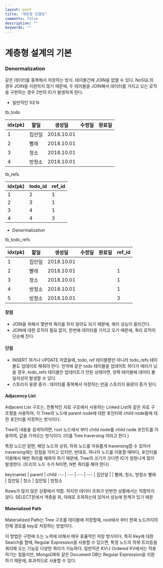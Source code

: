 ```yaml
---
layout: post
title: "계층형 모델링"
comments: false
description: ""
keywords: ""
---
```



# 계층형 설계의 기본

### Denormalization

같은 데이터를 중복해서 저장하는 방식. 테이블간에 JOIN을 없앨 수 있다. NoSQL의 경우 JOIN을 지원하지 않기 때문에, 두 테이블을 JOIN해서 데이터를 가지고 오는 로직을 구현하는 경우 2번의 IO가 발생하게 된다.


- 일반적인 1대 N

tb_todo

idx(pk)| 할일  | 생성일 | 수정일 | 완료일
----   | ---- | ---- |----  | ----|
1  | 집안일  | 2018.10.01|   |
2  | 빨래   | 2018.10.01 | |
3  | 청소   | 2018.10.01 | |
4  | 방청소   | 2018.10.01 | |


tb_refs

idx(pk)| todo_id  | ref_id |
----   | ---- | ---- |
1  | 2 | 1
2  | 3 | 1
3  | 4 | 1
4  | 4 | 3

- Denormalization

tb_todo_refs

idx(pk)| 할일  | 생성일 | 수정일 | 완료일 | ref_id
----   | ---- | ---- |----  | ----| ----|
1  | 집안일  | 2018.10.01|   | |
2  | 빨래   | 2018.10.01 | | |1
3  | 청소   | 2018.10.01 | | |1
4  | 방청소   | 2018.10.01 | | |1
5  | 방청소   | 2018.10.01 | | |3


#### 장점
- JOIN을 위해서 몇번씩 쿼리를 하지 않아도 되기 때문에, 쿼리 성능이 올라간다.
- JOIN에 대한 로직이 필요 없이, 한번에 데이타를 가지고 오기 때문에, 쿼리 로직이 단순해 진다.

#### 단점
- INSERT 하거나 UPDATE 하였을때, todo, ref 테이블뿐만 아니라 todo_refs 테이블도 업데이트 해줘야 한다. 만약에 같은 todo 테이블을 업데이트 하다가 에러가 났을 경우, todo_refs 테이블은 업데이트가 안된 상태이면, 양쪽 테이블에 데이타 불 일치성이 발생할 수 있다.
- 스토리지 용량 증가 : 데이타를 중복해서 저장하는 만큼 스토리지 용량이 증가 된다.



#### Adjacency List

Adjacent List 구조는, 전통적인 자료 구조에서 사용하는 Linked List와 같은 자료 구조형을 사용하여, 각 Tree의 노드에 parent node에 대한 포인터와 child node들에 대한 포인터를 저장하는 방식이다.

Tree의 내용을 검색하려면, root 노드에서 부터 child node를 child node 포인트를 이용하여, 값을 가져오는 방식이다. (이를 Tree traversing 이라고 한다.)

특정 노드만 알면, 해당 노드의 상위, 하위 노드를 자유롭게 traversing할 수 있어서 traversing에는 장점을 가지고 있지만, 반대로, 하나의 노드를 이동할 때마다, 포인터를 이용해서 매번 쿼리를 해와야 하기 때문에, Tree의 크기가 크다면 IO가 엄청나게 많이 발생한다. (트리의 노드 수가 N이면, N번 쿼리를 해야 한다)


key(name) | parent | child
--- | --- | --- | --- |
집안일 | | 빨래, 청소, 방청소
빨래 | 집안일 |
청소 | 집안일 | 방청소



Rows가 많지 않은 상황에서 적합. 하지만 데이터 조회가 빈번한 상황에서는 적합하지 않다.
SELECT문에서 계층을 위, 아래로 조회하는데 있어서 성능에 한계가 있기 때문


#### Materialized Path

Materialized Path는 Tree 구조를 테이블에 저장할때, root에서 부터 현재 노드까지의 전체 경로를 key로 저장하는 방법이다.

이 방법은 구현에 드는 노력에 비해서 매우 효율적인 저장 방식이다. 특히 Key에 대한 Search를 할때, Regular Expression을 사용할 수 있으면, 특정 노드의 하위 트리등을 쿼리해 오는 기능등 다양한 쿼리가 가능하다. 일반적은 KV나 Ordered KV에서는 적용하기는 힘들지만, MongoDB와 같은 Document DB는 Regular Expression을 지원하기 때문에, 효과적으로 사용할 수 있다.
